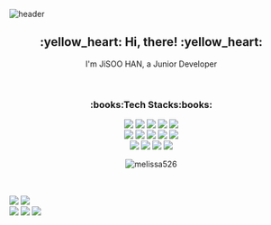 ![header](https://capsule-render.vercel.app/api?type=wave&height=200&color=f1e1a6&text=didue)

<h2 align="center">:yellow_heart: Hi, there! :yellow_heart:</h2>
<p align="center">I'm JiSOO HAN, a Junior Developer</p>
<br/>
<h3 align="center">:books:Tech Stacks:books:</h3>
<p align="center">
<img src="https://img.shields.io/badge/JAVA-81bf6b"/>
<img src="https://img.shields.io/badge/Javascript-fbe946"/>
<img src="https://img.shields.io/badge/Nodejs-fbe946"/>
<img src="https://img.shields.io/badge/PostgresQL-3d80bb"/>
<img src="https://img.shields.io/badge/MariaDB-3d80bb"/> <br/>
<img src="https://img.shields.io/badge/Spring-81bf6b"/>
<img src="https://img.shields.io/badge/SpringBoot-81bf6b"/>
<img src="https://img.shields.io/badge/TypeScript-fbe946"/>
<img src="https://img.shields.io/badge/React-fbe946"/>
<img src="https://img.shields.io/badge/Oracle-3d80bb"/> <br/>
<img src="https://img.shields.io/badge/HTML-e88753"/>
<img src="https://img.shields.io/badge/CSS-e88753"/>
<img src="https://img.shields.io/badge/Git-585858"/>
<img src="https://img.shields.io/badge/SVN-585858"/>
<p align="center">
<img align="center" src="https://github-readme-stats.vercel.app/api/top-langs/?username=melissa526&layout=compact&hide=html" alt="melissa526" />
</p>
<br/><br/>
<img src="https://img.shields.io/badge/AWS-3b95c9"/>
<img src="https://img.shields.io/badge/Go-3b95c9"/>
<br/>
<img src="https://img.shields.io/badge/Tistory-81bf6b?style=for-the-badge"/>
<img src="https://img.shields.io/badge/Instagram-81bf6b?style=for-the-badge"/>
<img src="https://img.shields.io/badge/Gmail-81bf6b?style=for-the-badge"/>



  
</p>
